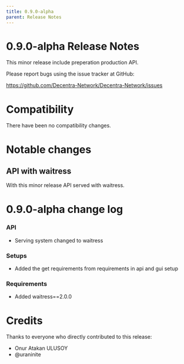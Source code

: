 ```yaml
---
title: 0.9.0-alpha
parent: Release Notes
---
```


0.9.0-alpha Release Notes
====================

This minor release include preperation production API.

Please report bugs using the issue tracker at GitHub:

  <https://github.com/Decentra-Network/Decentra-Network/issues>

Compatibility
==============

There have been no compatibility changes.

Notable changes
===============

## API with waitress
With this minor release API served with waitress.

0.9.0-alpha change log
=================

### API
- Serving system changed to waitress

### Setups
- Added the get requirements from requirements in api and gui setup

### Requirements
- Added waitress==2.0.0

Credits
=======

Thanks to everyone who directly contributed to this release:

- Onur Atakan ULUSOY
- @uraninite
